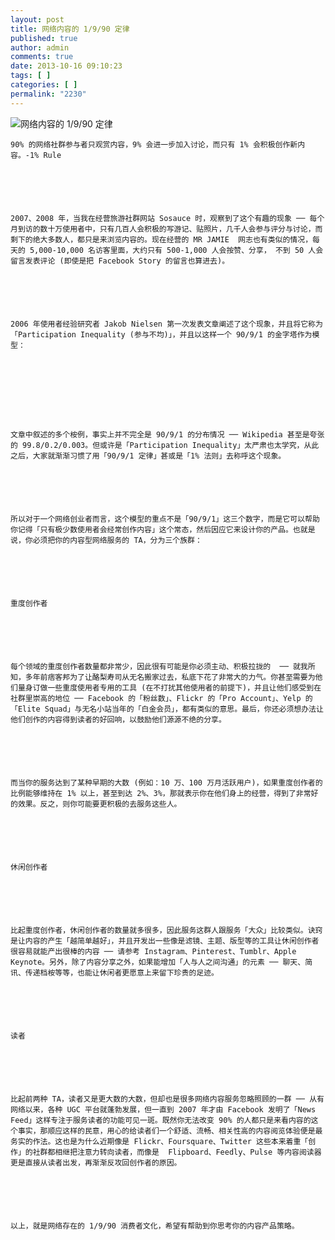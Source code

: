 ```yaml
---
layout: post
title: 网络内容的 1/9/90 定律
published: true
author: admin
comments: true
date: 2013-10-16 09:10:23
tags: [ ]
categories: [ ]
permalink: "2230"
---
```

![网络内容的 1/9/90 定律][1]


  
    90% 的网络社群参与者只观赏内容，9% 会进一步加入讨论，而只有 1% 会积极创作新内容。-1% Rule
  
  
  
  
  
  
    2007、2008 年，当我在经营旅游社群网站 Sosauce 时，观察到了这个有趣的现象 ── 每个月到访的数十万使用者中，只有几百人会积极的写游记、贴照片，几千人会参与评分与讨论，而剩下的绝大多数人，都只是来浏览内容的。现在经营的 MR JAMIE  网志也有类似的情况，每天的 5,000-10,000 名访客里面，大约只有 500-1,000 人会按赞、分享， 不到 50 人会留言发表评论 (即使是把 Facebook Story 的留言也算进去)。
  
  
  
  
  
  
    2006 年使用者经验研究者 Jakob Nielsen 第一次发表文章阐述了这个现象，并且将它称为「Participation Inequality (参与不均)」，并且以这样一个 90/9/1 的金字塔作为模型：
  
  
  
    
      
    
  
  
  
    文章中叙述的多个桉例，事实上并不完全是 90/9/1 的分布情况 ── Wikipedia 甚至是夸张的 99.8/0.2/0.003。但或许是「Participation Inequality」太严肃也太学究，从此之后，大家就渐渐习惯了用「90/9/1 定律」甚或是「1% 法则」去称呼这个现象。
  
  
  
  
  
  
    所以对于一个网络创业者而言，这个模型的重点不是「90/9/1」这三个数字，而是它可以帮助你记得「只有极少数使用者会经常创作内容」这个常态，然后因应它来设计你的产品。也就是说，你必须把你的内容型网络服务的 TA，分为三个族群：
  
  
  
  
  
  
    重度创作者
  
  
  
  
  
  
    每个领域的重度创作者数量都非常少，因此很有可能是你必须主动、积极拉拢的  ── 就我所知，多年前痞客邦为了让酪梨寿司从无名搬家过去，私底下花了非常大的力气。你甚至需要为他们量身订做一些重度使用者专用的工具 (在不打扰其他使用者的前提下)，并且让他们感受到在社群里崇高的地位 ── Facebook 的「粉丝数」、Flickr 的「Pro Account」、Yelp 的「Elite Squad」与无名小站当年的「白金会员」，都有类似的意思。最后，你还必须想办法让他们创作的内容得到读者的好回响，以鼓励他们源源不绝的分享。
  
  
  
  
  
  
    而当你的服务达到了某种早期的大数 (例如：10 万、100 万月活跃用户)，如果重度创作者的比例能够维持在 1% 以上，甚至到达 2%、3%，那就表示你在他们身上的经营，得到了非常好的效果。反之，则你可能要更积极的去服务这些人。
  
  
  
  
  
  
    休闲创作者
  
  
  
  
  
  
    比起重度创作者，休闲创作者的数量就多很多，因此服务这群人跟服务「大众」比较类似。诀窍是让内容的产生「越简单越好」，并且开发出一些像是滤镜、主题、版型等的工具让休闲创作者很容易就能产出很棒的内容 ── 请参考 Instagram、Pinterest、Tumblr、Apple Keynote。另外，除了内容分享之外，如果能增加「人与人之间沟通」的元素 ── 聊天、简讯、传递档桉等等，也能让休闲者更愿意上来留下珍贵的足迹。
  
  
  
  
  
  
    读者
  
  
  
  
  
  
    比起前两种 TA，读者又是更大数的大数，但却也是很多网络内容服务忽略照顾的一群 ── 从有网络以来，各种 UGC 平台就蓬勃发展，但一直到 2007 年才由 Facebook 发明了「News Feed」这样专注于服务读者的功能可见一斑。既然你无法改变 90% 的人都只是来看内容的这个事实，那顺应这样的民意，用心的给读者们一个舒适、流畅、相关性高的内容阅览体验便是最务实的作法。这也是为什么近期像是 Flickr、Foursquare、Twitter 这些本来着重「创作」的社群都相继把注意力转向读者，而像是  Flipboard、Feedly、Pulse 等内容阅读器更是直接从读者出发，再渐渐反攻回创作者的原因。
  
  
  
  
  
  
    以上，就是网络存在的 1/9/90 消费者文化，希望有帮助到你思考你的内容产品策略。
  


 [1]: http://yongz.com/yz/wp-content/uploads/2014/04/d4171a4aaa5cd0101a98acf72ed4d7eb.jpg